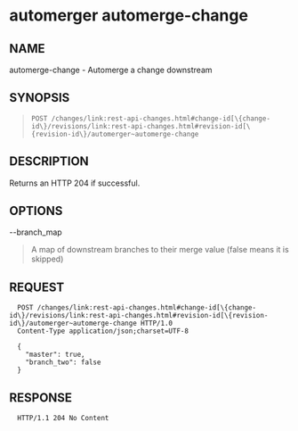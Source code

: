 automerger automerge-change
=============================

NAME
----
automerge-change - Automerge a change downstream

SYNOPSIS
--------
>     POST /changes/link:rest-api-changes.html#change-id[\{change-id\}/revisions/link:rest-api-changes.html#revision-id[\{revision-id\}/automerger~automerge-change

DESCRIPTION
-----------
Returns an HTTP 204 if successful.

OPTIONS
-------
--branch_map
> A map of downstream branches to their merge value (false means it is skipped)

REQUEST
-----------
```
  POST /changes/link:rest-api-changes.html#change-id[\{change-id\}/revisions/link:rest-api-changes.html#revision-id[\{revision-id\}/automerger~automerge-change HTTP/1.0
  Content-Type application/json;charset=UTF-8

  {
    "master": true,
    "branch_two": false
  }
```

RESPONSE
-----------
```
  HTTP/1.1 204 No Content
```
